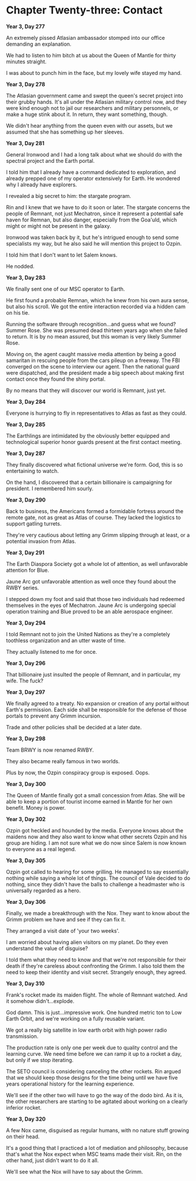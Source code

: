 # Chapter Twenty-three: Contact

**Year 3, Day 277**

An extremely pissed Atlasian ambassador stomped into our office demanding an explanation.

We had to listen to him bitch at us about the Queen of Mantle for thirty minutes straight.

I was about to punch him in the face, but my lovely wife stayed my hand.

**Year 3, Day 278**

The Atlasian government came and swept the queen's secret project into their grubby hands. It's all under the Atlasian military control now, and they were kind enough not to jail our researchers and military personnels, or make a huge stink about it. In return, they want something, though.

We didn't hear anything from the queen even with our assets, but we assumed that she has something up her sleeves.

**Year 3, Day 281**

General Ironwood and I had a long talk about what we should do with the spectral project and the Earth portal.

I told him that I already have a command dedicated to exploration, and already prepped one of my operator extensively for Earth. He wondered why I already have explorers.

I revealed a big secret to him: the stargate program.

Rin and I knew that we have to do it soon or later. The stargate concerns the people of Remnant, not just Mechatron, since it represent a potential safe haven for Remnan, but also danger, especially from the Goa'uld, which might or might not be present in the galaxy.

Ironwood was taken back by it, but he's intrigued enough to send some specialists my way, but he also said he will mention this project to Ozpin.

I told him that I don't want to let Salem knows.

He nodded.

**Year 3, Day 283**

We finally sent one of our MSC operator to Earth.

He first found a probable Remnan, which he knew from his own aura sense, but also his scroll. We got the entire interaction recorded via a hidden cam on his tie.

Running the software through recognition...and guess what we found? Summer Rose. She was presumed dead thirteen years ago when she failed to return. It is by no mean assured, but this woman is very likely Summer Rose.

Moving on, the agent caught massive media attention by being a good samaritan in rescuing people from the cars pileup on a freeway. The FBI converged on the scene to interview our agent. Then the national guard were dispatched, and the president made a big speech about making first contact once they found the shiny portal.

By no means that they will discover our world is Remnant, just yet.

**Year 3, Day 284**

Everyone is hurrying to fly in representatives to Atlas as fast as they could.

**Year 3, Day 285**

The Earthlings are intimidated by the obviously better equipped and technological superior honor guards present at the first contact meeting.

**Year 3, Day 287**

They finally discovered what fictional universe we're form. God, this is so entertaining to watch.

On the hand, I discovered that a certain billionaire is campaigning for president. I remembered him sourly.

**Year 3, Day 290**

Back to business, the Americans formed a formidable fortress around the remote gate, not as great as Atlas of course. They lacked the logistics to support gatling turrets.

They're very cautious about letting any Grimm slipping through at least, or a potential invasion from Atlas.

**Year 3, Day 291**

The Earth Diaspora Society got a whole lot of attention, as well unfavorable attention for Blue.

Jaune Arc got unfavorable attention as well once they found about the RWBY series.

I stepped down my foot and said that those two individuals had redeemed themselves in the eyes of Mechatron. Jaune Arc is undergoing special operation training and Blue proved to be an able aerospace engineer.

**Year 3, Day 294**

I told Remnant not to join the United Nations as they're a completely toothless organization and an utter waste of time.

They actually listened to me for once.

**Year 3, Day 296**

That billionaire just insulted the people of Remnant, and in particular, my wife. The fuck?

**Year 3, Day 297**

We finally agreed to a treaty. No expansion or creation of any portal without Earth's permission. Each side shall be responsible for the defense of those portals to prevent any Grimm incursion.

Trade and other policies shall be decided at a later date.

**Year 3, Day 298**

Team BRWY is now renamed RWBY.

They also became really famous in two worlds.

Plus by now, the Ozpin conspiracy group is exposed. Oops.

**Year 3, Day 300**

The Queen of Mantle finally got a small concession from Atlas. She will be able to keep a portion of tourist income earned in Mantle for her own benefit. Money is power.

**Year 3, Day 302**

Ozpin got heckled and hounded by the media. Everyone knows about the maidens now and they also want to know what other secrets Ozpin and his group are hiding. I am not sure what we do now since Salem is now known to everyone as a real legend.

**Year 3, Day 305**

Ozpin got called to hearing for some grilling. He managed to say essentially nothing while saying a whole lot of things. The council of Vale decided to do nothing, since they didn't have the balls to challenge a headmaster who is universally regarded as a hero.

**Year 3, Day 306**

Finally, we made a breakthrough with the Nox. They want to know about the Grimm problem we have and see if they can fix it.

They arranged a visit date of 'your two weeks'.

I am worried about having alien visitors on my planet. Do they even understand the value of disguise?

I told them what they need to know and that we're not responsible for their death if they're careless about confronting the Grimm. I also told them the need to keep their identity and visit secret. Strangely enough, they agreed.

**Year 3, Day 310**

Frank's rocket made its maiden flight. The whole of Remnant watched. And it somehow didn't...explode.

God damn. This is just...impressive work. One hundred metric ton to Low Earth Orbit, and we're working on a fully reusable variant.

We got a really big satellite in low earth orbit with high power radio transmission.

The production rate is only one per week due to quality control and the learning curve. We need time before we can ramp it up to a rocket a day, but only if we stop iterating.

The SETO council is considering canceling the other rockets. Rin argued that we should keep those designs for the time being until we have five years operational history for the learning experience.

We'll see if the other two will have to go the way of the dodo bird. As it is, the other researchers are starting to be agitated about working on a clearly inferior rocket.

**Year 3, Day 320**

A few Nox came, disguised as regular humans, with no nature stuff growing on their head.

It's a good thing that I practiced a lot of mediation and philosophy, because that's what the Nox expect when MSC teams made their visit. Rin, on the other hand, just didn't want to do it all.

We'll see what the Nox will have to say about the Grimm.
